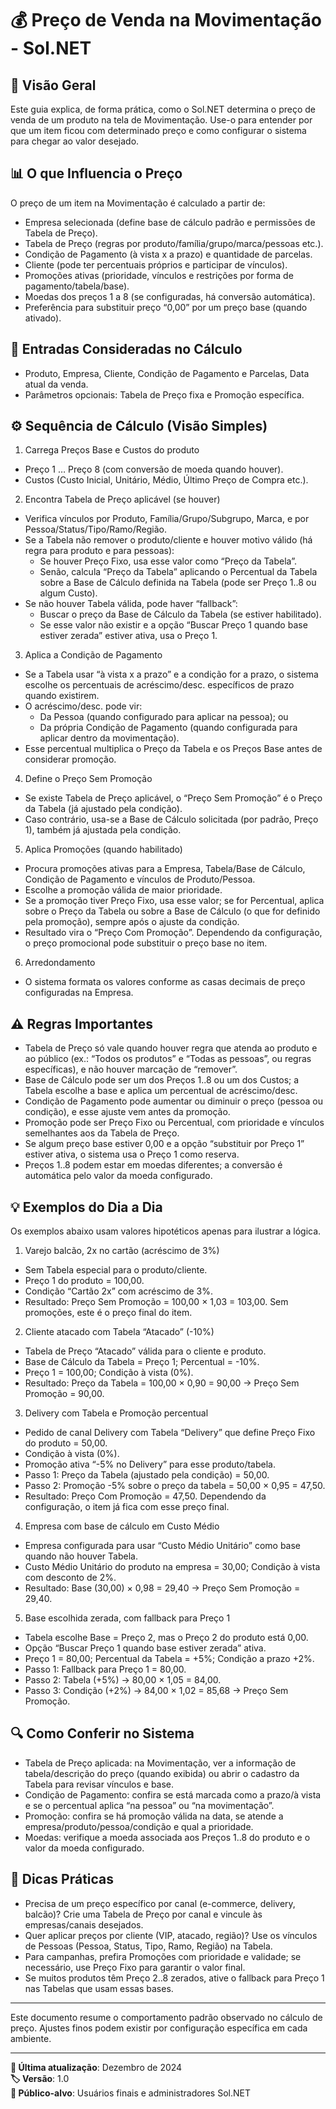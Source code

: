 # 💰 Preço de Venda na Movimentação - Sol.NET

## 🎯 Visão Geral

Este guia explica, de forma prática, como o Sol.NET determina o preço de venda de um produto na tela de Movimentação. Use-o para entender por que um item ficou com determinado preço e como configurar o sistema para chegar ao valor desejado.

## 📊 O que Influencia o Preço
O preço de um item na Movimentação é calculado a partir de:
- Empresa selecionada (define base de cálculo padrão e permissões de Tabela de Preço).
- Tabela de Preço (regras por produto/família/grupo/marca/pessoas etc.).
- Condição de Pagamento (à vista x a prazo) e quantidade de parcelas.
- Cliente (pode ter percentuais próprios e participar de vínculos).
- Promoções ativas (prioridade, vínculos e restrições por forma de pagamento/tabela/base).
- Moedas dos preços 1 a 8 (se configuradas, há conversão automática).
- Preferência para substituir preço “0,00” por um preço base (quando ativado).

## 🔢 Entradas Consideradas no Cálculo
- Produto, Empresa, Cliente, Condição de Pagamento e Parcelas, Data atual da venda.
- Parâmetros opcionais: Tabela de Preço fixa e Promoção específica.

## ⚙️ Sequência de Cálculo (Visão Simples)
1) Carrega Preços Base e Custos do produto
- Preço 1 … Preço 8 (com conversão de moeda quando houver).
- Custos (Custo Inicial, Unitário, Médio, Último Preço de Compra etc.).

2) Encontra Tabela de Preço aplicável (se houver)
- Verifica vínculos por Produto, Família/Grupo/Subgrupo, Marca, e por Pessoa/Status/Tipo/Ramo/Região.
- Se a Tabela não remover o produto/cliente e houver motivo válido (há regra para produto e para pessoas):
  - Se houver Preço Fixo, usa esse valor como “Preço da Tabela”.
  - Senão, calcula “Preço da Tabela” aplicando o Percentual da Tabela sobre a Base de Cálculo definida na Tabela (pode ser Preço 1..8 ou algum Custo).
- Se não houver Tabela válida, pode haver “fallback”:
  - Buscar o preço da Base de Cálculo da Tabela (se estiver habilitado).
  - Se esse valor não existir e a opção “Buscar Preço 1 quando base estiver zerada” estiver ativa, usa o Preço 1.

3) Aplica a Condição de Pagamento
- Se a Tabela usar “à vista x a prazo” e a condição for a prazo, o sistema escolhe os percentuais de acréscimo/desc. específicos de prazo quando existirem.
- O acréscimo/desc. pode vir:
  - Da Pessoa (quando configurado para aplicar na pessoa); ou
  - Da própria Condição de Pagamento (quando configurada para aplicar dentro da movimentação).
- Esse percentual multiplica o Preço da Tabela e os Preços Base antes de considerar promoção.

4) Define o Preço Sem Promoção
- Se existe Tabela de Preço aplicável, o “Preço Sem Promoção” é o Preço da Tabela (já ajustado pela condição).
- Caso contrário, usa-se a Base de Cálculo solicitada (por padrão, Preço 1), também já ajustada pela condição.

5) Aplica Promoções (quando habilitado)
- Procura promoções ativas para a Empresa, Tabela/Base de Cálculo, Condição de Pagamento e vínculos de Produto/Pessoa.
- Escolhe a promoção válida de maior prioridade.
- Se a promoção tiver Preço Fixo, usa esse valor; se for Percentual, aplica sobre o Preço da Tabela ou sobre a Base de Cálculo (o que for definido pela promoção), sempre após o ajuste da condição.
- Resultado vira o “Preço Com Promoção”. Dependendo da configuração, o preço promocional pode substituir o preço base no item.

6) Arredondamento
- O sistema formata os valores conforme as casas decimais de preço configuradas na Empresa.

## ⚠️ Regras Importantes
- Tabela de Preço só vale quando houver regra que atenda ao produto e ao público (ex.: “Todos os produtos” e “Todas as pessoas”, ou regras específicas), e não houver marcação de “remover”.
- Base de Cálculo pode ser um dos Preços 1..8 ou um dos Custos; a Tabela escolhe a base e aplica um percentual de acréscimo/desc.
- Condição de Pagamento pode aumentar ou diminuir o preço (pessoa ou condição), e esse ajuste vem antes da promoção.
- Promoção pode ser Preço Fixo ou Percentual, com prioridade e vínculos semelhantes aos da Tabela de Preço.
- Se algum preço base estiver 0,00 e a opção “substituir por Preço 1” estiver ativa, o sistema usa o Preço 1 como reserva.
- Preços 1..8 podem estar em moedas diferentes; a conversão é automática pelo valor da moeda configurado.

## 💡 Exemplos do Dia a Dia
Os exemplos abaixo usam valores hipotéticos apenas para ilustrar a lógica.

1) Varejo balcão, 2x no cartão (acréscimo de 3%)
- Sem Tabela especial para o produto/cliente.
- Preço 1 do produto = 100,00.
- Condição “Cartão 2x” com acréscimo de 3%.
- Resultado: Preço Sem Promoção = 100,00 × 1,03 = 103,00. Sem promoções, este é o preço final do item.

2) Cliente atacado com Tabela “Atacado” (-10%)
- Tabela de Preço “Atacado” válida para o cliente e produto.
- Base de Cálculo da Tabela = Preço 1; Percentual = -10%.
- Preço 1 = 100,00; Condição à vista (0%).
- Resultado: Preço da Tabela = 100,00 × 0,90 = 90,00 → Preço Sem Promoção = 90,00.

3) Delivery com Tabela e Promoção percentual
- Pedido de canal Delivery com Tabela “Delivery” que define Preço Fixo do produto = 50,00.
- Condição à vista (0%).
- Promoção ativa “-5% no Delivery” para esse produto/tabela.
- Passo 1: Preço da Tabela (ajustado pela condição) = 50,00.
- Passo 2: Promoção -5% sobre o preço da tabela = 50,00 × 0,95 = 47,50.
- Resultado: Preço Com Promoção = 47,50. Dependendo da configuração, o item já fica com esse preço final.

4) Empresa com base de cálculo em Custo Médio
- Empresa configurada para usar “Custo Médio Unitário” como base quando não houver Tabela.
- Custo Médio Unitário do produto na empresa = 30,00; Condição à vista com desconto de 2%.
- Resultado: Base (30,00) × 0,98 = 29,40 → Preço Sem Promoção = 29,40.

5) Base escolhida zerada, com fallback para Preço 1
- Tabela escolhe Base = Preço 2, mas o Preço 2 do produto está 0,00.
- Opção “Buscar Preço 1 quando base estiver zerada” ativa.
- Preço 1 = 80,00; Percentual da Tabela = +5%; Condição a prazo +2%.
- Passo 1: Fallback para Preço 1 = 80,00.
- Passo 2: Tabela (+5%) → 80,00 × 1,05 = 84,00.
- Passo 3: Condição (+2%) → 84,00 × 1,02 = 85,68 → Preço Sem Promoção.

## 🔍 Como Conferir no Sistema
- Tabela de Preço aplicada: na Movimentação, ver a informação de tabela/descrição do preço (quando exibida) ou abrir o cadastro da Tabela para revisar vínculos e base.
- Condição de Pagamento: confira se está marcada como a prazo/à vista e se o percentual aplica “na pessoa” ou “na movimentação”.
- Promoção: confira se há promoção válida na data, se atende a empresa/produto/pessoa/condição e qual a prioridade.
- Moedas: verifique a moeda associada aos Preços 1..8 do produto e o valor da moeda configurado.

## 🚀 Dicas Práticas
- Precisa de um preço específico por canal (e-commerce, delivery, balcão)? Crie uma Tabela de Preço por canal e vincule às empresas/canais desejados.
- Quer aplicar preços por cliente (VIP, atacado, região)? Use os vínculos de Pessoas (Pessoa, Status, Tipo, Ramo, Região) na Tabela.
- Para campanhas, prefira Promoções com prioridade e validade; se necessário, use Preço Fixo para garantir o valor final.
- Se muitos produtos têm Preço 2..8 zerados, ative o fallback para Preço 1 nas Tabelas que usam essas bases.

---
Este documento resume o comportamento padrão observado no cálculo de preço. Ajustes finos podem existir por configuração específica em cada ambiente.

---

**📅 Última atualização**: Dezembro de 2024  
**🏷️ Versão**: 1.0  
**👥 Público-alvo**: Usuários finais e administradores Sol.NET
